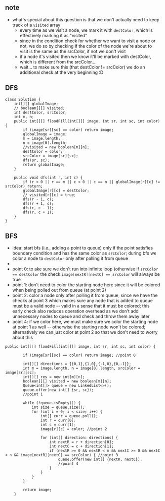 ## note
- what's special about this question is that we don't actually need to keep track of a ```visited``` array 
  - every time as we visit a node, we mark it with ```destColor```, which is effectively marking it as "visited"
  - since in the condition check for whether we want to visit a node or not, we do so by checking if the color of the node we're about to visit is the same as the srcColor, if not we don't visit
  - if a node it's visited then we know it'll be marked with destColor, which is different from the srcColor...
  - wait... to make sure this (that destColor != srcColor) we do an additional check at the very beginning :D
 
## DFS

```
class Solution {
    int[][] globalImage;
    // boolean[][] visited;
    int destColor, srcColor;
    int m, n;
    public int[][] floodFill(int[][] image, int sr, int sc, int color) {
        if (image[sr][sc] == color) return image;
        globalImage = image;
        m = image.length;
        n = image[0].length;
        //visited = new boolean[m][n];
        destColor = color;
        srcColor = image[sr][sc];
        dfs(sr, sc);
        return globalImage;
    }
    
    public void dfs(int r, int c) {
        if (r < 0 || r == m || c < 0 || c == n || globalImage[r][c] != srcColor) return;
        globalImage[r][c] = destColor;
        // visited[r][c] = true;
        dfs(r - 1, c);
        dfs(r + 1, c);
        dfs(r, c - 1);
        dfs(r, c + 1);
    }
}
```

## BFS

- idea: start bfs (i.e., adding a point to queue) only if the point satisfies boundary condition and has the same color as ```srcColor```; during bfs we color a node to ```destColor``` only after polling it from queue 
- 
- point 0: to ake sure we don't run into infinite loop (otherwise if ```srcColor == destColor``` the check ```image[nextR][nextC] == srcColor``` will always be true
- point 1: don't need to color the starting node here since it will be colored when being polled out from queue (at point 2)
- point 2: color a node only after polling it from queue, since we have the checks at point 3 which makes sure any node that is added to queue must be a valid node -- valid in a sense that it must be colored; this early check also reduces operation overhead as we don't add unnecessary nodes to queue and check and throw them away later
- point 4: if we color here, we must make sure we color the starting node at point 1 as well -- otherwise the starting node won't be colored; alternatively we can just color at point 2 so that we don't need to worry about this

```
public int[][] floodFill(int[][] image, int sr, int sc, int color) {

        if (image[sr][sc] == color) return image; //point 0
        
        int[][] directions = {{0,1},{1,0},{-1,0},{0,-1}};
        int m = image.length, n = image[0].length, srcColor = image[sr][sc];
        int[][] res = new int[m][n];
        boolean[][] visited = new boolean[m][n];
        Queue<int[]> queue = new LinkedList<>();
        queue.offer(new int[] {sr, sc});
        //point 1
        
        while (!queue.isEmpty()) {
            int size = queue.size();
            for (int i = 0; i < size; i++) {
                int[] curr = queue.poll();
                int r = curr[0];
                int c = curr[1];
                image[r][c] = color; //point 2
          
                for (int[] direction: directions) {
                    int nextR = r + direction[0];
                    int nextC = c + direction[1];
                    if (nextR >= 0 && nextR < m && nextC >= 0 && nextC < n && image[nextR][nextC] == srcColor) { //point 3
                        queue.offer(new int[] {nextR, nextC});  
                        //point 4
                    }
                }
            }
        }
        
        return image;
    }
